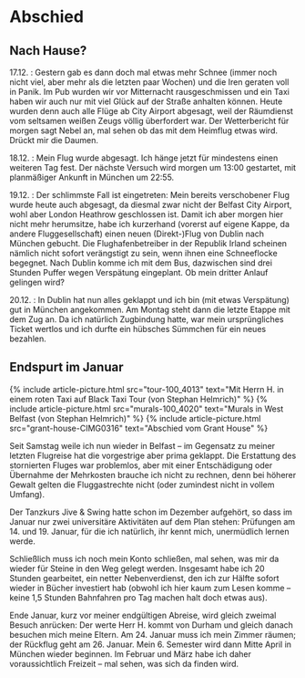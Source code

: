 Abschied
========

Nach Hause?
-----------

17.12.
: Gestern gab es dann doch mal etwas mehr Schnee (immer noch nicht viel,
aber mehr als die letzten paar Wochen) und die Iren geraten voll in
Panik. Im Pub wurden wir vor Mitternacht rausgeschmissen und ein Taxi
haben wir auch nur mit viel Glück auf der Straße anhalten können. Heute
wurden denn auch alle Flüge ab City Airport abgesagt, weil der
Räumdienst vom seltsamen weißen Zeugs völlig überfordert war. Der
Wetterbericht für morgen sagt Nebel an, mal sehen ob das mit dem
Heimflug etwas wird. Drückt mir die Daumen.

18.12.
: Mein Flug wurde abgesagt. Ich hänge jetzt für mindestens einen weiteren
Tag fest. Der nächste Versuch wird morgen um 13:00 gestartet, mit
planmäßiger Ankunft in München um 22:55.

19.12.
: Der schlimmste Fall ist eingetreten: Mein bereits verschobener Flug
wurde heute auch abgesagt, da diesmal zwar nicht der Belfast City
Airport, wohl aber London Heathrow geschlossen ist. Damit ich aber
morgen hier nicht mehr herumsitze, habe ich kurzerhand (vorerst auf
eigene Kappe, da andere Fluggesellschaft) einen neuen (Direkt-)Flug von
Dublin nach München gebucht. Die Flughafenbetreiber in der Republik
Irland scheinen nämlich nicht sofort verängstigt zu sein, wenn ihnen
eine Schneeflocke begegnet. Nach Dublin komme ich mit dem Bus,
dazwischen sind drei Stunden Puffer wegen Verspätung eingeplant. Ob mein
dritter Anlauf gelingen wird?

20.12.
: In Dublin hat nun alles geklappt und ich bin (mit etwas Verspätung) gut
in München angekommen. Am Montag steht dann die letzte Etappe mit dem
Zug an. Da ich natürlich Zugbindung hatte, war mein ursprüngliches
Ticket wertlos und ich durfte ein hübsches Sümmchen für ein neues
bezahlen.

Endspurt im Januar
------------------

<div class="row mt-3 mb-3">
  {% include article-picture.html src="tour-100_4013" text="Mit Herrn H. in einem roten Taxi auf Black Taxi Tour (von Stephan Helmrich)" %}
  {% include article-picture.html src="murals-100_4020" text="Murals in West Belfast (von Stephan Helmrich)" %}
  {% include article-picture.html src="grant-house-CIMG0316" text="Abschied vom Grant House" %}
</div>

Seit Samstag weile ich nun wieder in Belfast – im Gegensatz zu meiner
letzten Flugreise hat die vorgestrige aber prima geklappt. Die
Erstattung des stornierten Fluges war problemlos, aber mit einer
Entschädigung oder Übernahme der Mehrkosten brauche ich nicht zu
rechnen, denn bei höherer Gewalt gelten die Fluggastrechte nicht (oder
zumindest nicht in vollem Umfang).

Der Tanzkurs Jive & Swing hatte schon im Dezember aufgehört, so dass im
Januar nur zwei universitäre Aktivitäten auf dem Plan stehen: Prüfungen
am 14. und 19. Januar, für die ich natürlich, ihr kennt mich,
unermüdlich lernen werde.

Schließlich muss ich noch mein Konto schließen, mal sehen, was mir da
wieder für Steine in den Weg gelegt werden. Insgesamt habe ich 20
Stunden gearbeitet, ein netter Nebenverdienst, den ich zur Hälfte sofort
wieder in Bücher investiert hab (obwohl ich hier kaum zum Lesen komme –
keine 1,5 Stunden Bahnfahren pro Tag machen halt doch etwas aus).

Ende Januar, kurz vor meiner endgültigen Abreise, wird gleich zweimal
Besuch anrücken: Der werte Herr H. kommt von Durham und gleich danach
besuchen mich meine Eltern. Am 24. Januar muss ich mein Zimmer räumen;
der Rückflug geht am 26. Januar. Mein 6. Semester wird dann Mitte April
in München wieder beginnen. Im Februar und März habe ich daher
voraussichtlich Freizeit – mal sehen, was sich da finden wird.
